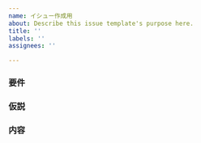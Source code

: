 ```yaml
---
name: イシュー作成用
about: Describe this issue template's purpose here.
title: ''
labels: ''
assignees: ''

---
```


### 要件

### 仮説

### 内容

